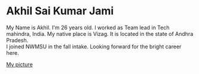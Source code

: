 # Akhil Sai Kumar Jami 
 My Name is Akhil. I'm 26 years old. I worked as Team lead in Tech mahindra, India. My native place is Vizag. It is located in the state of Andhra Pradesh.<br> I joined NWMSU in the fall intake. Looking forward for the bright career here.


 [My picture](/photo.jpg?raw=true)